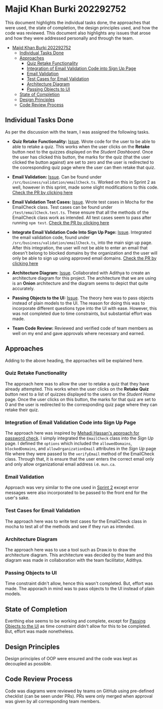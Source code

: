 # Majid Khan Burki 202292752

This document highlights the individual tasks done, the approaches that were used, the state of completion, the design principles used, and how the code was reviewed. This document also highlights any issues that arose and how they were addressed personally and through the team.

- [Majid Khan Burki 202292752](#majid-khan-burki-202292752)
  - [Individual Tasks Done](#individual-tasks-done)
  - [Approaches](#approaches)
    - [Quiz Retake Functionality](#quiz-retake-functionality)
    - [Integration of Email Validation Code into Sign Up Page](#integration-of-email-validation-code-into-sign-up-page)
    - [Email Validation](#email-validation)
    - [Test Cases for Email Validation](#test-cases-for-email-validation)
    - [Architecture Diagram](#architecture-diagram)
    - [Passing Objects to UI](#passing-objects-to-ui)
  - [State of Completion](#state-of-completion)
  - [Design Principles](#design-principles)
  - [Code Review Process](#code-review-process)

## Individual Tasks Done

As per the discussion with the team, I was assigned the following tasks.

- **Quiz Retake Functionality:** [Issue](https://github.com/MUN-COMP6905/project-hteam/issues/162). Wrote code for the user to be able to able to retake a quiz. This works when the user clicks on the **Retake** button next to the quizzes displayed on the *Student Dashboard*. Once the user has clicked this button, the marks for the quiz (that the user clicked the button against) are set to zero and the user is redirected to the cooresponding quiz page where the user can then retake that quiz.

- **Email Validation:** [Issue](https://github.com/MUN-COMP6905/project-hteam/issues/161). Can be found under `/src/business/validation/emailCheck.ts`. Worked on this in Sprint 2 as well, however in this sprint, made some slight modifications to this code. [Check the PR by clicking here](https://github.com/MUN-COMP6905/project-hteam/pull/163)

- **Email Validation Test Cases:** [Issue](https://github.com/MUN-COMP6905/project-hteam/issues/174). Wrote test cases in Mocha for the EmailCheck class. Test cases can be found under `/test/emailCheck.test.ts`. These ensure that all the methods of the EmailCheck class work as intended. All test cases seem to pass after running `npm test`. [Check the PR by clicking here](https://github.com/MUN-COMP6905/project-hteam/pull/163)

- **Integrate Email Validation Code Into Sign Up Page:** [Issue](https://github.com/MUN-COMP6905/project-hteam/issues/161). Integrated the email validation code, found under `/src/business/validation/emailCheck.ts`, into the main sign up page. After this integration, the user will not be able to enter an email that doesn't belong to blocked domains by the organization and the user will only be able to sign up using approved email domains. [Check the PR by clicking here](https://github.com/MUN-COMP6905/project-hteam/pull/163)

- **Architecture Diagram:** [Issue](https://github.com/MUN-COMP6905/project-hteam/issues/175). Collaborated with Adithya to create an architecture diagram for this project. The architecture that we are using is an  **Onion** architecture and the diagram seems to depict that quite accurately.

- **Passing Objects to the UI:** [Issue](https://github.com/MUN-COMP6905/project-hteam/issues/173). The theory here was to  pass objects instead of plain models to the UI. The reason for doing this was to incorporate different questions type into the UI with ease. However, this was not completed due to time constraints, but substantial effort was made.

- **Team Code Review:** Reviewed and verified code of team members as well on my end and gave approvals where necessary and earned.

## Approaches

Adding to the above heading, the approaches will be explained here.

### Quiz Retake Functionality

The approach here was to allow the user to retake a quiz that they have already attempted. This works when the user clicks on the **Retake Quiz** button next to a list of quizzes displayed to the users on the *Student Home* page. Once the user clicks on this button, the marks for that quiz are set to 0 and the user is redirected to the corresponding quiz page where they can retake their quiz.

### Integration of Email Validation Code into Sign Up Page

The approach here was inspired by [Mehadi Hassan's approach for password check](https://github.com/MUN-COMP6905/project-hteam/issues/155). I simply integrated the `EmailCheck` class into the *Sign Up* page. I defined the `options` which included the `allowedDomains`, `blockedDomains`, and `allowOrganizationEmail` attributes in the *Sign Up* page file where they were passed to the `verifyEmail` method of the EmailCheck class. Through that, it is ensure that the user enters the correct email only and only allow organizational email address i.e. `mun.ca`.

### Email Validation

Approach was very similar to the one used in [Sprint 2](../Assignment%203/Majid_Burki.md#email-validation) except error messages were also incorporated to be passed to the front end for the user's sake.

### Test Cases for Email Validation

The approach here was to write test cases for the EmailCheck class in mocha to test all of the methods and see if they run as intended.

### Architecture Diagram

The approach here was to use a tool such as Draw.io to draw the architecture diagram. This architecture was decided by the team and this diagram was made in collaboration with the team facilitator, Adithya.

### Passing Objects to UI

Time constraint didn't allow, hence this wasn't completed. But, effort was made. The apporach in mind was to pass objects to the UI instead of plain models.

## State of Completion

Everthing else seems to be working and complete, except for [Passing Objects to the UI](https://github.com/MUN-COMP6905/project-hteam/issues/173) as time constraint didn't allow for this to be completed. But, effort was made nonetheless.

## Design Principles

Design principles of OOP were ensured and the code was kept as decoupled as possible.

## Code Review Process

Code was diagrams were reviewed by teams on GitHub using pre-defined checklist (can be seen under PRs). PRs were only merged when approval was given by all corresponding team members.
